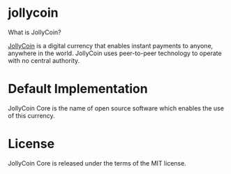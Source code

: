# jollycoin
What is JollyCoin?

[JollyCoin](http://jollycoin.net/) is a digital currency that enables instant payments to anyone, anywhere in the world. JollyCoin uses peer-to-peer technology to operate with no central authority.

# Default Implementation
JollyCoin Core is the name of open source software which enables the use of this currency.

# License
JollyCoin Core is released under the terms of the MIT license.
